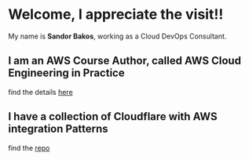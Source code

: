 # Welcome, I appreciate the visit!! 
My name is __Sandor Bakos__, working as a Cloud DevOps Consultant.

## I am an AWS Course Author, called AWS Cloud Engineering in Practice
find the details [here](https://github.com/sandorcloudopus/aws-cloud-engineering-course)

## I have a collection of Cloudflare with AWS integration Patterns
find the [repo](https://github.com/sandorcloudopus/aws-cloudflare-integration-patterns)
